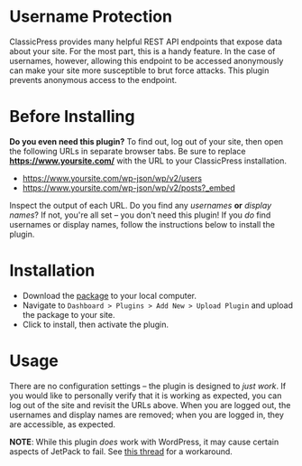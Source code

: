 # Username Protection

ClassicPress provides many helpful REST API endpoints that expose data about your site. For the most part, this is a handy feature. In the case of usernames, however, allowing this endpoint to be accessed anonymously can make your site more susceptible to brut force attacks. This plugin prevents anonymous access to the endpoint.

# Before Installing

**Do you even need this plugin?** To find out, log out of your site, then open the following URLs in separate browser tabs. Be sure to replace  **https://www.yoursite.com/** with the URL to your ClassicPress installation.

* https://www.yoursite.com/wp-json/wp/v2/users
* https://www.yoursite.com/wp-json/wp/v2/posts?_embed

Inspect the output of each URL. Do you find any _usernames_ **or** _display names_? If not, you're all set – you don't need this plugin! If you _do_ find usernames or display names, follow the instructions below to install the plugin.

# Installation

* Download the [package](https://github.com/johnalarcon/username-protection/archive/master.zip) to your local computer.
* Navigate to `Dashboard > Plugins > Add New > Upload Plugin` and upload the package to your site.
* Click to install, then activate the plugin.

# Usage

There are no configuration settings – the plugin is designed to _just work_. If you would like to personally verify that it is working as expected, you can log out of the site and revisit the URLs above. When you are logged out, the usernames and display names are removed; when you are logged in, they are accessible, as expected.

**NOTE**: While this plugin _does_ work with WordPress, it may cause certain aspects of JetPack to fail. See [this thread](https://twitter.com/CodePotent/status/1078044924052795392) for a workaround.
